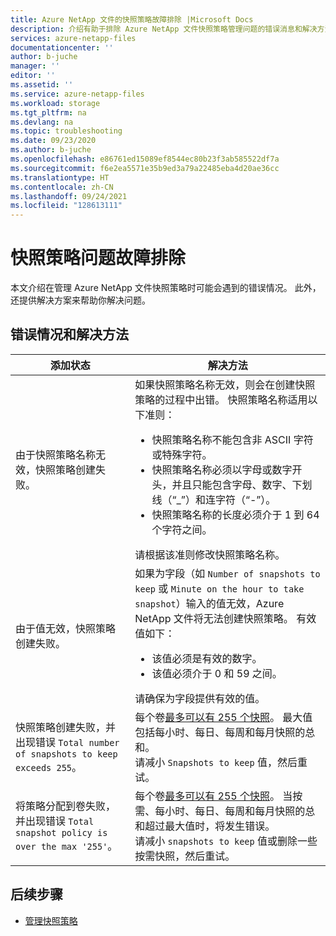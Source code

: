 ```yaml
---
title: Azure NetApp 文件的快照策略故障排除 |Microsoft Docs
description: 介绍有助于排除 Azure NetApp 文件快照策略管理问题的错误消息和解决方法。
services: azure-netapp-files
documentationcenter: ''
author: b-juche
manager: ''
editor: ''
ms.assetid: ''
ms.service: azure-netapp-files
ms.workload: storage
ms.tgt_pltfrm: na
ms.devlang: na
ms.topic: troubleshooting
ms.date: 09/23/2020
ms.author: b-juche
ms.openlocfilehash: e86761ed15089ef8544ec80b23f3ab585522df7a
ms.sourcegitcommit: f6e2ea5571e35b9ed3a79a22485eba4d20ae36cc
ms.translationtype: HT
ms.contentlocale: zh-CN
ms.lasthandoff: 09/24/2021
ms.locfileid: "128613111"
---
```

# <a name="troubleshoot-snapshot-policies"></a>快照策略问题故障排除

本文介绍在管理 Azure NetApp 文件快照策略时可能会遇到的错误情况。 此外，还提供解决方案来帮助你解决问题。

## <a name="error-conditions-and-resolutions"></a>错误情况和解决方法 

|     添加状态    |     解决方法    |
|-|-|
| 由于快照策略名称无效，快照策略创建失败。 | 如果快照策略名称无效，则会在创建快照策略的过程中出错。 快照策略名称适用以下准则：  <ul><li> 快照策略名称不能包含非 ASCII 字符或特殊字符。 </li> <li> 快照策略名称必须以字母或数字开头，并且只能包含字母、数字、下划线（“_”）和连字符（“-”）。 </li> <li> 快照策略名称的长度必须介于 1 到 64 个字符之间。  </li></ul> 请根据该准则修改快照策略名称。  |
| 由于值无效，快照策略创建失败。 | 如果为字段（如 `Number of snapshots to keep` 或 `Minute on the hour to take snapshot`）输入的值无效，Azure NetApp 文件将无法创建快照策略。 有效值如下：  <ul><li>该值必须是有效的数字。</li> <li>该值必须介于 0 和 59 之间。</li></ul> 请确保为字段提供有效的值。 | 
| 快照策略创建失败，并出现错误 `Total number of snapshots to keep exceeds 255`。 | 每个卷[最多可以有 255 个快照](azure-netapp-files-resource-limits.md)。 最大值包括每小时、每日、每周和每月快照的总和。 <br> 请减小 `Snapshots to keep` 值，然后重试。 |
| 将策略分配到卷失败，并出现错误 `Total snapshot policy is over the max '255'`。 | 每个卷[最多可以有 255 个快照](azure-netapp-files-resource-limits.md)。 当按需、每小时、每日、每周和每月快照的总和超过最大值时，将发生错误。 <br> 请减小 `snapshots to keep` 值或删除一些按需快照，然后重试。 | 

## <a name="next-steps"></a>后续步骤  

* [管理快照策略](snapshots-manage-policy.md)
